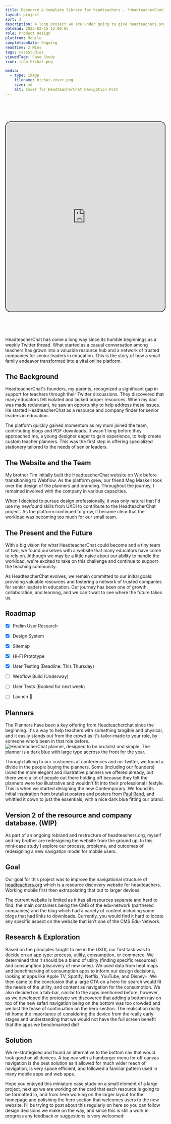```yaml
---
title: Resource & template library for headteachers - *HeadteacherChat* (Work in Progress)
layout: project
sort: 3
description: A long project we are under going to give headteachers.org a big refresh, with the key goal of &mdash; getting free resources to teachers as easily as possible.
dateEnd: 2023-02-15 12:00:05
role: Product Design
platfrom: Mobile
completionDate: Ongoing
readTime: 2 Mins
tags: caseStudies
viewedTags: Case Study
icon: icon-htchat.png

media:
  - type: image
    filename: htchat-cover.png
    size: md
    alt: Cover for HeadteacherChat Navigation Post
---
```


<iframe style='margin: 4rem 0;width:100%;height:600px;border:solid,2px,#222;border-radius:16px;' src="https://headteacherchat.com/" title="Chroma Web Page"></iframe>

HeadteacherChat has come a long way since its humble beginnings as a weekly Twitter thread. What started as a casual conversation among teachers has grown into a valuable resource hub and a network of trusted companies for senior leaders in education. This is the story of how a small family endeavor transformed into a vital online platform.

## The Background

HeadteacherChat's founders, my parents, recognized a significant gap in support for teachers through their Twitter discussions. They discovered that many educators felt isolated and lacked proper resources. When my dad was made redundant, he saw an opportunity to help address these issues. He started HeadteacherChat as a resource and company finder for senior leaders in education.

The platform quickly gained momentum as my mum joined the team, contributing blogs and PDF downloads. It wasn't long before they approached me, a young designer eager to gain experience, to help create custom teacher planners. This was the first step in offering specialized stationery tailored to the needs of senior leaders.

## The Website and the Team

My brother Tim initially built the HeadteacherChat website on Wix before transitioning to Webflow. As the platform grew, our friend Meg Maskell took over the design of the planners and branding. Throughout the journey, I remained involved with the company in various capacities.

When I decided to pursue design professionally, it was only natural that I'd use my newfound skills from UXDI to contribute to the HeadteacherChat project. As the platform continued to grow, it became clear that the workload was becoming too much for our small team.

## The Present and the Future

With a big vision for what HeadteacherChat could become and a tiny team of two, we found ourselves with a website that many educators have come to rely on. Although we may be a little naive about our ability to handle the workload, we're excited to take on this challenge and continue to support the teaching community.

As HeadteacherChat evolves, we remain committed to our initial goals: providing valuable resources and fostering a network of trusted companies for senior leaders in education. Our journey has been one of growth, collaboration, and learning, and we can't wait to see where the future takes us.

## Roadmap
- [x] Prelim User Research
- [x] Design System
- [x] Sitemap
- [x] Hi-Fi Prototype
- [x] User Testing (Deadline: This Thursday)
- [ ] Webflow Build (Underway)
- [ ] User Tests (Booked for next week)
- [ ] Launch 🍾


## Planners

The Planners have been a key offering from Headteacherchat since the beginning. It's a way to help teachers with something tangible and physical, and it easily stands out from the crowd as it's tailor-made to your role, by someone who's been in that role before.
<img src='https://github.com/jamco1229/jamco-personal/blob/master/content/media/planner.png?raw=true' alt='HeadteacherChat planner, designed to be brutalist and simple. The planner is a dark blue with large type accross the front for the year.'>

Through talking to our customers at conferences and on Twitter, we found a divide in the people buying the planners. Some (including our founders) loved the more elegant and illustrative planners we offered already, but there were a lot of people out there holding off because they felt the planners were too illustrative and wouldn't fit into their professional lifestyle. This is when we started designing the new Contemporary. We found its initial inspiration from brutalist posters and posters from [Paul Rand](https://i.pinimg.com/originals/56/25/e6/5625e626474639532fd02d0619f34011.jpg), and whittled it down to just the essentials, with a nice dark blue fitting our brand.


## Version 2 of the resource and company database. (WIP)
As part of an ongoing rebrand and restructure of headteachers.org, myself and my brother are redesigning the website from the ground up. In this mini-case study I explore our process, problems, and outcomes of redesigning a new navigation model for mobile users.

## Goal

Our goal for this project was to improve the navigational structure of [headteachers.org](http://headteachers.org) which is a resource discovery website for headteachers. Working mobile first then extrapolating that out to larger devices.

The current website is limited as it has all resources separate and hard to find, the main containers being the CMS of the edu-network (partnered companies) and the blog which had a variety of content including some blogs that had links to downloads. Currently, you would find it hard to locate any specific aspect on the website that isn’t one of the CMS Edu-Network.

## Research & Exploration

Based on the principles taught to me in the UXDI, our first task was to decide on an app type: process, utility, consumption, or commerce. We determined that it should be a blend of utility (finding specific resources) and consumption (discovery of new ones). We used data from heat maps and benchmarking of consumption apps to inform our design decisions, looking at apps like Apple TV, Spotify, Netflix, YouTube, and Disney+. We then came to the conclusion that a large CTA on a hero for search would fit the needs of the utility, and content as navigation for the consumption. We also decided on a tab-bar, similar to the apps mentioned before, however, as we developed the prototype we discovered that adding a bottom nav on top of the new safari navigation being on the bottom was too crowded and we lost the tease of continuation on the hero section. The realisation really hit home the importance of considering the device from the really early stages and understanding that we would not have the full screen benefit that the apps we benchmarked did!

## Solution

We re-strategised and found an alternative to the bottom nav that would look good on all devices. A top nav with a hamburger menu for off canvas navigation is the best solution as it allowed for much wider reach of navigation, is very space efficient, and followed a familiar pattern used in many mobile apps and web apps.

Hope you enjoyed this miniature case study on a small element of a large project, next up we are working on the card that each resource is going to be formatted in, and from here working on the larger layout for the homepage and polishing the hero section that welcomes users to the new website. I’ll be trying to post about this regularly on here so you can follow design decisions we make on the way, and since this is still a work in progress any feedback or suggestions is very welcomed!